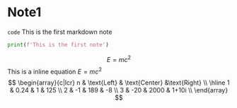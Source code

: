 # Note1
`code` This is the first markdown note
```python
print(f'This is the first note')
```
$$E = mc^2$$
This is a inline equation $E = mc^2$
$$
\begin{array}{c|lcr}
n & \text{Left} & \text{Center} &\text{Right} \\
\hline
1 & 0.24 & 1 & 125 \\
2 & -1 & 189 & -8 \\
3 & -20 & 2000 & 1+10i \\
\end{array}
$$
